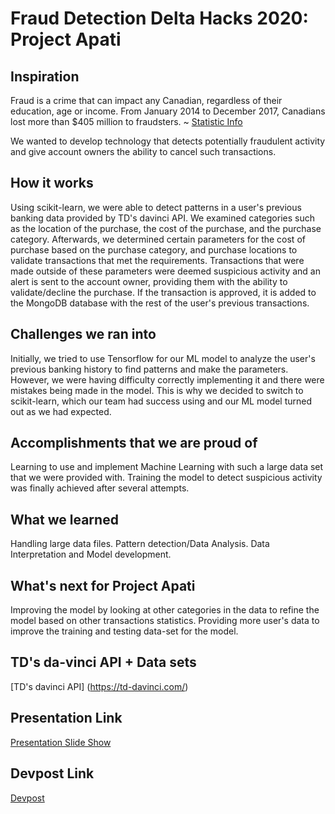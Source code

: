 # Fraud Detection Delta Hacks 2020: Project Apati
## Inspiration 
Fraud is a crime that can impact any Canadian, regardless of their education, age or income. 
From January 2014 to December 2017, Canadians lost more than $405 million to fraudsters. ~ [Statistic Info](https://www.competitionbureau.gc.ca/eic/site/cb-bc.nsf/eng/04334.html)

We wanted to develop technology that detects potentially fraudulent activity and give account owners the ability to cancel such transactions. 

## How it works
Using scikit-learn, we were able to detect patterns in a user's previous banking data provided by TD's davinci API. 
We examined categories such as the location of the purchase, the cost of the purchase, and the purchase category. Afterwards, we determined certain parameters for the cost of purchase based on the purchase category, and purchase locations to validate transactions that met the requirements. Transactions that were made outside of these parameters were deemed suspicious activity and an alert is sent to the account owner, providing them with the ability to validate/decline the purchase. If the transaction is approved, it is added to the MongoDB database with the rest of the user's previous transactions.

## Challenges we ran into
Initially, we tried to use Tensorflow for our ML model to analyze the user's previous banking history to find patterns and make the parameters. However, we were having difficulty correctly implementing it and there were mistakes being made in the model. This is why we decided to switch to scikit-learn, which our team had success using and our ML model turned out as we had expected.

## Accomplishments that we are proud of
Learning to use and implement Machine Learning with such a large data set that we were provided with. Training the model to detect suspicious activity was finally achieved after several attempts.

## What we learned
Handling large data files.
Pattern detection/Data Analysis.
Data Interpretation and Model development.

## What's next for Project Apati
Improving the model by looking at other categories in the data to refine the model based on other transactions statistics. Providing more user's data to improve the training and testing data-set for the model.

## TD's da-vinci API + Data sets
[TD's davinci API] (https://td-davinci.com/)

## Presentation Link
[Presentation Slide Show](https://slides.com/malharshah/deck#/projectapati)

## Devpost Link
[Devpost](https://devpost.com/software/frauddetectiondeltahacks2020)
